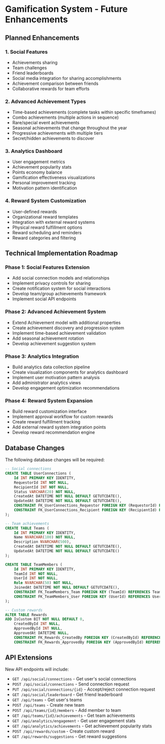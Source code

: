 # Gamification System - Future Enhancements

## Planned Enhancements

### 1. Social Features
   - Achievements sharing
   - Team challenges
   - Friend leaderboards
   - Social media integration for sharing accomplishments
   - Achievement comparison between friends
   - Collaborative rewards for team efforts

### 2. Advanced Achievement Types
   - Time-based achievements (complete tasks within specific timeframes)
   - Combo achievements (multiple actions in sequence)
   - Rare/special event achievements
   - Seasonal achievements that change throughout the year
   - Progressive achievements with multiple tiers
   - Secret/hidden achievements to discover

### 3. Analytics Dashboard
   - User engagement metrics
   - Achievement popularity stats
   - Points economy balance
   - Gamification effectiveness visualizations
   - Personal improvement tracking
   - Motivation pattern identification

### 4. Reward System Customization
   - User-defined rewards
   - Organizational reward templates
   - Integration with external reward systems
   - Physical reward fulfillment options
   - Reward scheduling and reminders
   - Reward categories and filtering

## Technical Implementation Roadmap

### Phase 1: Social Features Extension
- Add social connection models and relationships
- Implement privacy controls for sharing
- Create notification system for social interactions
- Develop team/group achievements framework
- Implement social API endpoints

### Phase 2: Advanced Achievement System
- Extend Achievement model with additional properties
- Create achievement discovery and progression system
- Implement time-based achievement validation
- Add seasonal achievement rotation
- Develop achievement suggestion system

### Phase 3: Analytics Integration
- Build analytics data collection pipeline
- Create visualization components for analytics dashboard
- Implement user motivation pattern analysis
- Add administrator analytics views
- Develop engagement optimization recommendations

### Phase 4: Reward System Expansion
- Build reward customization interface
- Implement approval workflow for custom rewards
- Create reward fulfillment tracking
- Add external reward system integration points
- Develop reward recommendation engine

## Database Changes

The following database changes will be required:

```sql
-- Social connections
CREATE TABLE UserConnections (
    Id INT PRIMARY KEY IDENTITY,
    RequestorId INT NOT NULL,
    RecipientId INT NOT NULL,
    Status VARCHAR(20) NOT NULL,
    CreatedAt DATETIME NOT NULL DEFAULT GETUTCDATE(),
    UpdatedAt DATETIME NOT NULL DEFAULT GETUTCDATE(),
    CONSTRAINT FK_UserConnections_Requestor FOREIGN KEY (RequestorId) REFERENCES Users(Id),
    CONSTRAINT FK_UserConnections_Recipient FOREIGN KEY (RecipientId) REFERENCES Users(Id)
);

-- Team achievements
CREATE TABLE Teams (
    Id INT PRIMARY KEY IDENTITY,
    Name NVARCHAR(100) NOT NULL,
    Description NVARCHAR(500),
    CreatedAt DATETIME NOT NULL DEFAULT GETUTCDATE(),
    UpdatedAt DATETIME NOT NULL DEFAULT GETUTCDATE()
);

CREATE TABLE TeamMembers (
    Id INT PRIMARY KEY IDENTITY,
    TeamId INT NOT NULL,
    UserId INT NOT NULL,
    Role NVARCHAR(50) NOT NULL,
    JoinedAt DATETIME NOT NULL DEFAULT GETUTCDATE(),
    CONSTRAINT FK_TeamMembers_Team FOREIGN KEY (TeamId) REFERENCES Teams(Id),
    CONSTRAINT FK_TeamMembers_User FOREIGN KEY (UserId) REFERENCES Users(Id)
);

-- Custom rewards
ALTER TABLE Rewards
ADD IsCustom BIT NOT NULL DEFAULT 0,
    CreatedById INT NULL,
    ApprovedById INT NULL,
    ApprovedAt DATETIME NULL,
    CONSTRAINT FK_Rewards_CreatedBy FOREIGN KEY (CreatedById) REFERENCES Users(Id),
    CONSTRAINT FK_Rewards_ApprovedBy FOREIGN KEY (ApprovedById) REFERENCES Users(Id);
```

## API Extensions

New API endpoints will include:

- `GET /api/social/connections` - Get user's social connections
- `POST /api/social/connections` - Send connection request
- `PUT /api/social/connections/{id}` - Accept/reject connection request
- `GET /api/social/leaderboard` - Get friend leaderboard
- `GET /api/teams` - Get user's teams
- `POST /api/teams` - Create new team
- `POST /api/teams/{id}/members` - Add member to team
- `GET /api/teams/{id}/achievements` - Get team achievements
- `GET /api/analytics/engagement` - Get user engagement stats
- `GET /api/analytics/achievements` - Get achievement popularity stats
- `POST /api/rewards/custom` - Create custom reward
- `GET /api/rewards/suggestions` - Get reward suggestions 